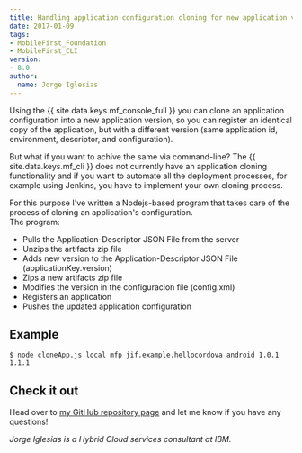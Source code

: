 ```yaml
---
title: Handling application configuration cloning for new application version deployment
date: 2017-01-09
tags:
- MobileFirst_Foundation
- MobileFirst_CLI
version:
- 8.0
author:
  name: Jorge Iglesias
---
```

Using the {{ site.data.keys.mf_console_full }} you can clone an application configuration into a new application version, so you can register an identical copy of the application, but with a different version (same application id, environment, descriptor, and configuration). 

But what if you want to achive the same via command-line? The {{ site.data.keys.mf_cli }} does not currently have an application cloning functionality and if you want to automate all the deployment processes, for example using Jenkins, you have to implement your own cloning process.

For this purpose I've written a Nodejs-based program that takes care of the process of cloning an application's configuration.  
The program:

- Pulls the Application-Descriptor JSON File from the server
- Unzips the artifacts zip file
- Adds new version to the Application-Descriptor JSON File (applicationKey.version)
- Zips a new artifacts zip file
- Modifies the version in the configuracion file (config.xml)
- Registers an application
- Pushes the updated application configuration

## Example
`$ node cloneApp.js local mfp jif.example.hellocordova android 1.0.1 1.1.1`

## Check it out
Head over to [my GitHub repository page](https://github.com/jorgeiglesiasfernandez/CloneApp) and let me know if you have any questions!

*Jorge Iglesias is a Hybrid Cloud services consultant at IBM.*
